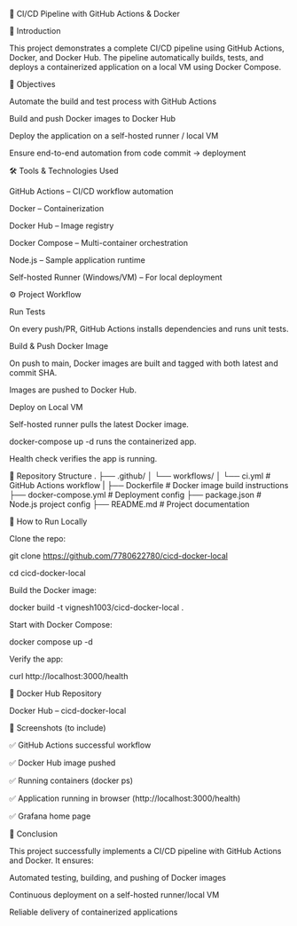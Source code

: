 📌 CI/CD Pipeline with GitHub Actions & Docker

📖 Introduction

This project demonstrates a complete CI/CD pipeline using GitHub Actions, Docker, and Docker Hub.
The pipeline automatically builds, tests, and deploys a containerized application on a local VM using Docker Compose.

🎯 Objectives

Automate the build and test process with GitHub Actions

Build and push Docker images to Docker Hub

Deploy the application on a self-hosted runner / local VM

Ensure end-to-end automation from code commit → deployment

🛠️ Tools & Technologies Used

GitHub Actions – CI/CD workflow automation

Docker – Containerization

Docker Hub – Image registry

Docker Compose – Multi-container orchestration

Node.js – Sample application runtime

Self-hosted Runner (Windows/VM) – For local deployment

⚙️ Project Workflow

Run Tests

On every push/PR, GitHub Actions installs dependencies and runs unit tests.

Build & Push Docker Image

On push to main, Docker images are built and tagged with both latest and commit SHA.

Images are pushed to Docker Hub.

Deploy on Local VM

Self-hosted runner pulls the latest Docker image.

docker-compose up -d runs the containerized app.

Health check verifies the app is running.

📂 Repository Structure
.
├── .github/
│   └── workflows/
│       └── ci.yml          # GitHub Actions workflow
|
├── Dockerfile              # Docker image build instructions
├── docker-compose.yml      # Deployment config
├── package.json            # Node.js project config
├── README.md               # Project documentation

🚀 How to Run Locally

Clone the repo:

git clone https://github.com/7780622780/cicd-docker-local

cd cicd-docker-local


Build the Docker image:

docker build -t vignesh1003/cicd-docker-local .


Start with Docker Compose:

docker compose up -d


Verify the app:

curl http://localhost:3000/health

🔗 Docker Hub Repository

Docker Hub – cicd-docker-local

📸 Screenshots (to include)

✅ GitHub Actions successful workflow

✅ Docker Hub image pushed

✅ Running containers (docker ps)

✅ Application running in browser (http://localhost:3000/health)

✅ Grafana home page

📝 Conclusion

This project successfully implements a CI/CD pipeline with GitHub Actions and Docker.
It ensures:

Automated testing, building, and pushing of Docker images

Continuous deployment on a self-hosted runner/local VM

Reliable delivery of containerized applications
